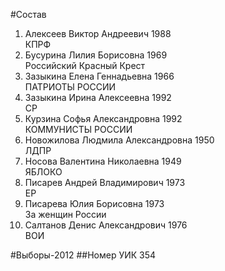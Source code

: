 #Состав
1. Алексеев Виктор Андреевич 1988   
    КПРФ
2. Бусурина Лилия Борисовна 1969   
    Российский Красный Крест
3. Зазыкина Елена Геннадьевна 1966   
    ПАТРИОТЫ РОССИИ
4. Зазыкина Ирина Алексеевна 1992   
    СР
5. Курзина Софья Александровна 1992   
    КОММУНИСТЫ РОССИИ
6. Новожилова Людмила Александровна 1950   
    ЛДПР
7. Носова Валентина Николаевна 1949   
    ЯБЛОКО
8. Писарев Андрей Владимирович 1973   
    ЕР
9. Писарева Юлия Борисовна 1973   
    За женщин России
10. Салтанов Денис Александрович 1976   
    ВОИ

#Выборы-2012
##Номер УИК
354